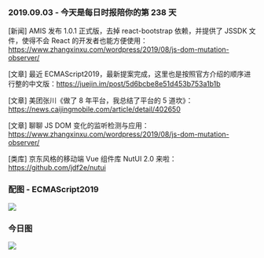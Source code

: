 ### 2019.09.03 - 今天是每日时报陪你的第 238 天

[新闻] AMIS 发布 1.0.1 正式版，去掉 react-bootstrap 依赖，并提供了 JSSDK 文件，使得不会 React 的开发者也能方便使用：<https://www.zhangxinxu.com/wordpress/2019/08/js-dom-mutation-observer/>

[文章] 最近 ECMAScript2019，最新提案完成，这里也是按照官方介绍的顺序进行整的中文版：<https://juejin.im/post/5d6bcbe8e51d453b753a1b1b>

[文章] 美团张川《做了 8 年平台，我总结了平台的 5 道坎》：<https://news.caijingmobile.com/article/detail/402650>

[文章] 聊聊 JS DOM 变化的监听检测与应用：<https://www.zhangxinxu.com/wordpress/2019/08/js-dom-mutation-observer/>

[类库] 京东风格的移动端 Vue 组件库 NutUI 2.0 来啦：<https://github.com/jdf2e/nutui>

### 配图 - ECMAScript2019
![](http://qn.40zhe.com/16ced14784426ab4)


### 今日图
![](http://qn.40zhe.com/16cf67edc592b1a0)
